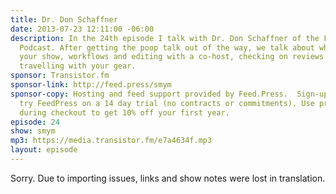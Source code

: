 ```yaml
---
title: Dr. Don Schaffner
date: 2013-07-23 12:11:00 -06:00
description: In the 24th episode I talk with Dr. Don Schaffner of the Food Safety
  Podcast. After getting the poop talk out of the way, we talk about where you share
  your show, workflows and editing with a co-host, checking on reviews in iTunes and
  travelling with your gear.
sponsor: Transistor.fm
sponsor-link: http://feed.press/smym
sponsor-copy: Hosting and feed support provided by Feed.Press.  Sign-up today and
  try FeedPress on a 14 day trial (no contracts or commitments). Use promo code "smym"
  during checkout to get 10% off your first year.
episode: 24
show: smym
mp3: https://media.transistor.fm/e7a4634f.mp3
layout: episode
---
```


Sorry. Due to importing issues, links and show notes were lost in translation.
